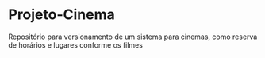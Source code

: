 # Projeto-Cinema
Repositório para versionamento de um sistema para cinemas, como reserva de horários e lugares conforme os filmes
